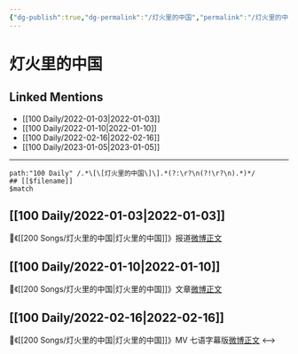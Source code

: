```yaml
---
{"dg-publish":true,"dg-permalink":"/灯火里的中国","permalink":"/灯火里的中国/"}
---
```


# 灯火里的中国

## Linked Mentions
- [[100 Daily/2022-01-03\|2022-01-03]]
- [[100 Daily/2022-01-10\|2022-01-10]]
- [[100 Daily/2022-02-16\|2022-02-16]]
- [[100 Daily/2023-01-05\|2023-01-05]]


---

```expander
path:"100 Daily" /.*\[\[灯火里的中国\]\].*(?:\r?\n(?!\r?\n).*)*/
## [[$filename]]
$match
```
## [[100 Daily/2022-01-03\|2022-01-03]]
🌟《[[200 Songs/灯火里的中国\|灯火里的中国]]》报道[微博正文](https://m.weibo.cn/6466290670/4721680712468198)

## [[100 Daily/2022-01-10\|2022-01-10]]
💫《[[200 Songs/灯火里的中国\|灯火里的中国]]》文章[微博正文](https://m.weibo.cn/6466290670/4724147446613567)
## [[100 Daily/2022-02-16\|2022-02-16]]
🌟《[[200 Songs/灯火里的中国\|灯火里的中国]]》MV 七语字幕版[微博正文](https://m.weibo.cn/6466290670/4737536439882477)
<-->